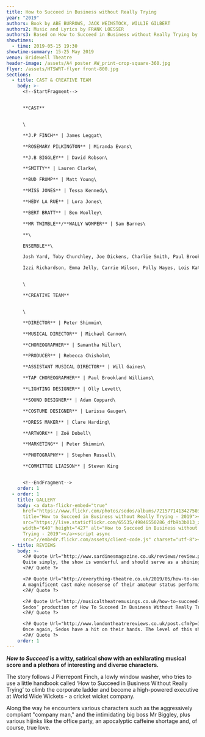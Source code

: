 ```yaml
---
title: How to Succeed in Business without Really Trying
year: "2019"
authors: Book by ABE BURROWS, JACK WEINSTOCK, WILLIE GILBERT
authors2: Music and Lyrics by FRANK LOESSER
authors3: Based on How to Succeed in Business without Really Trying by SHEPHERD MEAD
showtimes:
  - time: 2019-05-15 19:30
showtime-summary: 15-25 May 2019
venue: Bridewell Theatre
header-image: /assets/A4 poster AW_print-crop-square-360.jpg
flyer: /assets/HTSWRT-flyer front-800.jpg
sections:
  - title: CAST & CREATIVE TEAM
    body: >-
      <!--StartFragment-->


      **CAST**


      \

      **J.P FINCH** | James Leggat\

      **ROSEMARY PILKINGTON** | Miranda Evans\

      **J.B BIGGLEY** | David Robson\

      **SMITTY** | Lauren Clarke\

      **BUD FRUMP** | Matt Young\

      **MISS JONES** | Tessa Kennedy\

      **HEDY LA RUE** | Lora Jones\

      **BERT BRATT** | Ben Woolley\

      **MR TWIMBLE**/**WALLY WOMPER** | Sam Barnes\

      **\

      ENSEMBLE**\

      Josh Yard, Toby Churchley, Joe Dickens, Charlie Smith, Paul Brookland Williams\

      Izzi Richardson, Emma Jelly, Carrie Wilson, Polly Hayes, Lois Kate Howarth


      \

      **CREATIVE TEAM**


      \

      **DIRECTOR** | Peter Shimmin\

      **MUSICAL DIRECTOR** | Michael Cannon\

      **CHOREOGRAPHER** | Samantha Miller\

      **PRODUCER** | Rebecca Chisholm\

      **ASSISTANT MUSICAL DIRECTOR** | Will Gaines\

      **TAP CHOREOGRAPHER** | Paul Brookland Williams\

      **LIGHTING DESIGNER** | Olly Levett\

      **SOUND DESIGNER** | Adam Coppard\

      **COSTUME DESIGNER** | Larissa Gauger\

      **DRESS MAKER** | Clare Harding\

      **ARTWORK** | Zoë Dobell\

      **MARKETING** | Peter Shimmin\

      **PHOTOGRAPHY** | Stephen Russell\

      **COMMITTEE LIAISON** | Steven King


      <!--EndFragment-->
    order: 1
  - order: 1
    title: GALLERY
    body: <a data-flickr-embed="true"
      href="https://www.flickr.com/photos/sedos/albums/72157714134275037"
      title="How to Succeed in Business without Really Trying - 2019"><img
      src="https://live.staticflickr.com/65535/49846550286_dfb9b3b013_z.jpg"
      width="640" height="427" alt="How to Succeed in Business without Really
      Trying - 2019"></a><script async
      src="//embedr.flickr.com/assets/client-code.js" charset="utf-8"></script>
  - title: REVIEWS
    body: >-
      <?# Quote Url="http://www.sardinesmagazine.co.uk/reviews/review.php?REVIEW-Sedos-How%20To%20Succeed%20In%20Business%20Without%20Really%20Trying&reviewsID=3578" Cite="How to Succeed in Business Without Really Trying, 2019, Sardines (*****)" ?>
      Quite simply, the show is wonderful and should serve as a shining beacon throughout across the entire non-professional sector. Whether you see the same show produced at at the Union Theatre, Young Vic, Charing Cross Theatre, Jermyn Street Theatre or any other professional off-West End/Fringe venue, it will not get any better than this. Amateur groups around the capital pay attention; this is how to put on a musical! This fifty-eight-year-old show (which also played the West End in 1963) makes a fitting return to London and is probably as close to earning a ‘professional’ tag as you can get.
      <?#/ Quote ?>

      <?# Quote Url="http://everything-theatre.co.uk/2019/05/how-to-succeed-in-business-without-really-trying-bridewell-theatre-review.html" Cite="How to Succeed in Business Without Really Trying, 2019, Everything Theatre (\*\*\*\*)" ?>
      A magnificent cast make nonsense of their amateur status performing with charm and humour. A basic but still adequate set is the only sign of Sedos’ amdram status. Even so, I’ve never seen such rapid set changes with props moved into place so quickly you wouldn’t have noticed them. This is a production that could easily be dropped into the West End without any noticeable difference; a thoroughly professional production that ticked all the right boxes.
      <?#/ Quote ?>

      <?# Quote Url="http://musicaltheatremusings.co.uk/how-to-succeed-in-business-without-really-trying" Cite="How to Succeed in Business Without Really Trying, 2019, Musical Theatre Musings" ?>
      Sedos’ production of How To Succeed In Business Without Really Trying is a great chance to see this musical, with bundles of comedy and a cast that excel in getting their character across I would recommend getting yourselves down to the Bridewell Theatre.
      <?#/ Quote ?>

      <?# Quote Url="http://www.londontheatrereviews.co.uk/post.cfm?p=1271" Cite="How to Succeed in Business Without Really Trying, 2019,London Theatre Reviews" ?>
      Once again, Sedos have a hit on their hands. The level of this show is something that you would expect from a London production. The fact that the cast is made up of amateurs that all have separate day jobs makes it even more impressive.
      <?#/ Quote ?>
    order: 1
---
```

<!--StartFragment-->

***How to Succeed* is a witty, satirical show with an exhilarating musical score and a plethora of interesting and diverse characters.**

The story follows J Pierrepont Finch, a lowly window washer, who tries to use a little handbook called ‘How to Succeed in Business Without Really Trying’ to climb the corporate ladder and become a high-powered executive at World Wide Wickets - a cricket wicket company.

Along the way he encounters various characters such as the aggressively compliant "company man," and the intimidating big boss Mr Biggley, plus various hijinks like the office party, an apocalyptic caffeine shortage and, of course, true love.

<!--EndFragment-->